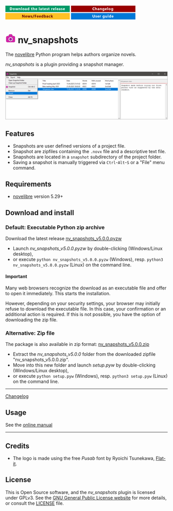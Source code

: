 [![Download the latest release](docs/img/download-button.png)](https://github.com/peter88213/nv_snapshots/raw/main/dist/nv_snapshots_v5.0.0.pyzw)
[![Changelog](docs/img/changelog-button.png)](docs/changelog.md)
[![News/Feedback](docs/img/news-button.png)](https://github.com/peter88213/novelibre/discussions)
[![Online help](docs/img/help-button.png)](https://peter88213.github.io/nvhelp-en/nv_snapshots/)


# ![S](icons/snapshot.png) nv_snapshots

The [novelibre](https://github.com/peter88213/novelibre/) Python program helps authors organize novels.  

*nv_snapshots* is a plugin providing a snapshot manager. 

![Screenshot](docs/Screenshots/screen01.png)

## Features

- Snapshots are user defined versions of a project file. 
- Snapshot are zipfiles containing the `.novx` file and a descriptive text file. 
- Snapshots are located in a `snapshot` subdirectory of the project folder. 
- Saving a snapshot is manually triggered via `Ctrl`-`Alt`-`S` or a "File" menu command.

## Requirements

- [novelibre](https://github.com/peter88213/novelibre/) version 5.29+

## Download and install

### Default: Executable Python zip archive

Download the latest release [nv_snapshots_v5.0.0.pyzw](https://github.com/peter88213/nv_snapshots/raw/main/dist/nv_snapshots_v5.0.0.pyzw)

- Launch *nv_snapshots_v5.0.0.pyzw* by double-clicking (Windows/Linux desktop),
- or execute `python nv_snapshots_v5.0.0.pyzw` (Windows), resp. `python3 nv_snapshots_v5.0.0.pyzw` (Linux) on the command line.

#### Important

Many web browsers recognize the download as an executable file and offer to open it immediately. 
This starts the installation.

However, depending on your security settings, your browser may 
initially  refuse  to download the executable file. 
In this case, your confirmation or an additional action is required. 
If this is not possible, you have the option of downloading 
the zip file. 


### Alternative: Zip file

The package is also available in zip format: [nv_snapshots_v5.0.0.zip](https://github.com/peter88213/nv_snapshots/raw/main/dist/nv_snapshots_v5.0.0.zip)

- Extract the *nv_snapshots_v5.0.0* folder from the downloaded zipfile "nv_snapshots_v5.0.0.zip".
- Move into this new folder and launch *setup.pyw* by double-clicking (Windows/Linux desktop), 
- or execute `python setup.pyw` (Windows), resp. `python3 setup.pyw` (Linux) on the command line.

---

[Changelog](docs/changelog.md)

## Usage

See the [online manual](https://peter88213.github.io/nvhelp-en/nv_snapshots/)

---

## Credits

- The logo is made using the free *Pusab* font by Ryoichi Tsunekawa, [Flat-it](http://flat-it.com/).

## License

This is Open Source software, and the *nv_snapshots* plugin is licensed under GPLv3. See the
[GNU General Public License website](https://www.gnu.org/licenses/gpl-3.0.en.html) for more
details, or consult the [LICENSE](https://github.com/peter88213/nv_snapshots/blob/main/LICENSE) file.
